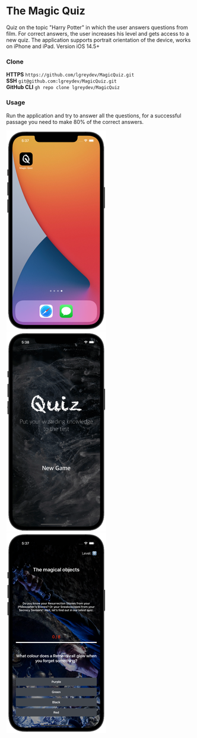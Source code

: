 # The Magic Quiz

Quiz on the topic "Harry Potter" in which the user answers questions from film. For correct answers, the user increases his level and gets access to a new quiz. The application supports portrait orientation of the device, works on iPhone and iPad. Version iOS 14.5+


### Clone

**HTTPS** `https://github.com/lgreydev/MagicQuiz.git`<br>
**SSH** `git@github.com:lgreydev/MagicQuiz.git`<br>
**GitHub CLI** `gh repo clone lgreydev/MagicQuiz`<br>


### Usage
Run the application and try to answer all the questions, for a successful passage you need to make 80% of the correct answers.

<img src="https://github.com/lgreydev/MagicQuiz/blob/main/Screenshots/screenshot-001.png" width="270"><img src="https://github.com/lgreydev/MagicQuiz/blob/main/Screenshots/screenshot-002.png" width="270"><img src="https://github.com/lgreydev/MagicQuiz/blob/main/Screenshots/screenshot-003.png" width="270">

